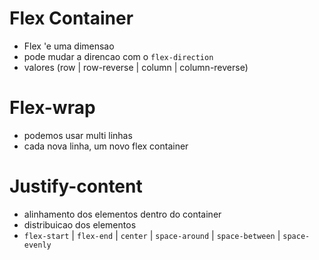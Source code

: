 # Flex Container
- Flex 'e uma dimensao
- pode mudar a direncao com o `flex-direction`
- valores (row | row-reverse | column | column-reverse)

# Flex-wrap
- podemos usar multi linhas
- cada nova linha, um novo flex container

# Justify-content 
- alinhamento dos elementos dentro do container
- distribuicao dos elementos
- `flex-start` | `flex-end` | `center` | `space-around` | `space-between` | `space-evenly`